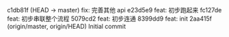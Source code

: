 c1db81f (HEAD -> master) fix: 完善其他 api
e23d5e9 feat: 初步跑起来
fc127de feat: 初步串联整个流程
5079cd2 feat: 初步连通
8399dd9 feat: init
2aa415f (origin/master, origin/HEAD) Initial commit
